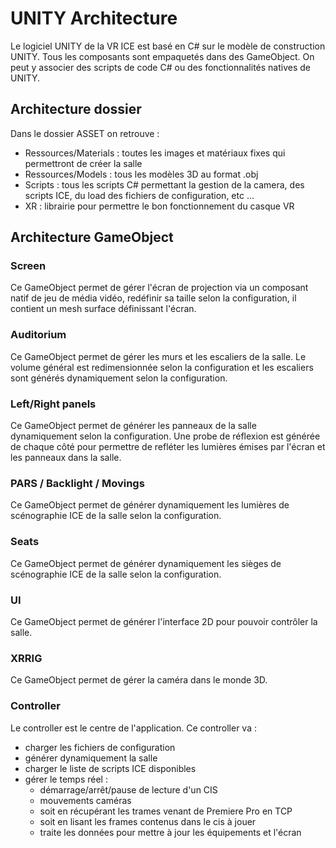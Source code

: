 # UNITY Architecture

Le logiciel UNITY de la VR ICE est basé en C# sur le modèle de construction UNITY.
Tous les composants sont empaquetés dans des GameObject. On peut y associer des scripts de code C# ou des fonctionnalités natives de UNITY.

## Architecture dossier

Dans le dossier ASSET on retrouve : 

- Ressources/Materials : toutes les images et matériaux fixes qui permettront de créer la salle
- Ressources/Models : tous les modèles 3D au format .obj 
- Scripts : tous les scripts C# permettant la gestion de la camera, des scripts ICE, du load des fichiers de configuration, etc ...
- XR : librairie pour permettre le bon fonctionnement du casque VR

## Architecture GameObject

### Screen

Ce GameObject permet de gérer l'écran de projection via un composant natif de jeu de média vidéo, redéfinir sa taille selon la configuration, il contient un mesh surface définissant l'écran.

### Auditorium

Ce GameObject permet de gérer les murs et les escaliers de la salle. Le volume général est redimensionnée selon la configuration et les escaliers sont générés dynamiquement selon la configuration.

### Left/Right panels

Ce GameObject permet de générer les panneaux de la salle dynamiquement selon la configuration. Une probe de réflexion est générée de chaque côté pour permettre de refléter les lumières émises par l'écran et les panneaux dans la salle.

### PARS / Backlight / Movings

Ce GameObject permet de générer dynamiquement les lumières de scénographie ICE de la salle selon la configuration.

### Seats

Ce GameObject permet de générer dynamiquement les sièges de scénographie ICE de la salle selon la configuration.

### UI

Ce GameObject permet de générer l'interface 2D pour pouvoir contrôler la salle.

### XRRIG

Ce GameObject permet de gérer la caméra dans le monde 3D.

### Controller

Le controller est le centre de l'application. Ce controller va : 

- charger les fichiers de configuration
- générer dynamiquement la salle
- charger le liste de scripts ICE disponibles
- gérer le temps réel : 
    - démarrage/arrêt/pause de lecture d'un CIS
    - mouvements caméras
    - soit en récupérant les trames venant de Premiere Pro en TCP
    - soit en lisant les frames contenus dans le cis à jouer
    - traite les données pour mettre à jour les équipements et l'écran